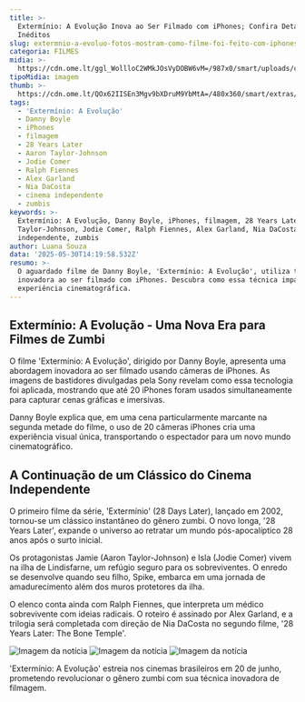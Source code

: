```yaml
---
title: >-
  Extermínio: A Evolução Inova ao Ser Filmado com iPhones; Confira Detalhes
  Inéditos
slug: extermnio-a-evoluo-fotos-mostram-como-filme-foi-feito-com-iphones
categoria: FILMES
midia: >-
  https://cdn.ome.lt/ggl_WollloC2WMkJOsVyDOBW6vM=/987x0/smart/uploads/conteudo/fotos/OMELETE_CAPA_-_2025-05-30T111415.687.png
tipoMidia: imagem
thumb: >-
  https://cdn.ome.lt/QOx62IISEn3Mgv9bXDruM9YbMtA=/480x360/smart/extras/conteudos/omelete_THUMB_-_2025-05-30T111357.204.png
tags:
  - 'Extermínio: A Evolução'
  - Danny Boyle
  - iPhones
  - filmagem
  - 28 Years Later
  - Aaron Taylor-Johnson
  - Jodie Comer
  - Ralph Fiennes
  - Alex Garland
  - Nia DaCosta
  - cinema independente
  - zumbis
keywords: >-
  Extermínio: A Evolução, Danny Boyle, iPhones, filmagem, 28 Years Later, Aaron
  Taylor-Johnson, Jodie Comer, Ralph Fiennes, Alex Garland, Nia DaCosta, cinema
  independente, zumbis
author: Luana Souza
data: '2025-05-30T14:19:58.532Z'
resumo: >-
  O aguardado filme de Danny Boyle, 'Extermínio: A Evolução', utiliza tecnologia
  inovadora ao ser filmado com iPhones. Descubra como essa técnica impacta a
  experiência cinematográfica.
---
```


## Extermínio: A Evolução - Uma Nova Era para Filmes de Zumbi

O filme 'Extermínio: A Evolução', dirigido por Danny Boyle, apresenta uma abordagem inovadora ao ser filmado usando câmeras de iPhones. As imagens de bastidores divulgadas pela Sony revelam como essa tecnologia foi aplicada, mostrando que até 20 iPhones foram usados simultaneamente para capturar cenas gráficas e imersivas.

Danny Boyle explica que, em uma cena particularmente marcante na segunda metade do filme, o uso de 20 câmeras iPhones cria uma experiência visual única, transportando o espectador para um novo mundo cinematográfico.

## A Continuação de um Clássico do Cinema Independente

O primeiro filme da série, 'Extermínio' (28 Days Later), lançado em 2002, tornou-se um clássico instantâneo do gênero zumbi. O novo longa, '28 Years Later', expande o universo ao retratar um mundo pós-apocalíptico 28 anos após o surto inicial.

Os protagonistas Jamie (Aaron Taylor-Johnson) e Isla (Jodie Comer) vivem na ilha de Lindisfarne, um refúgio seguro para os sobreviventes. O enredo se desenvolve quando seu filho, Spike, embarca em uma jornada de amadurecimento além dos muros protetores da ilha.

O elenco conta ainda com Ralph Fiennes, que interpreta um médico sobrevivente com ideias radicais. O roteiro é assinado por Alex Garland, e a trilogia será completada com direção de Nia DaCosta no segundo filme, '28 Years Later: The Bone Temple'.

![Imagem da notícia](https://cdn.ome.lt/oAQjHIahmGaNfQChDorxWc4L98Q=/fit-in/1070x750/smart/filer_public/62/4b/624b0b99-9be8-4bb3-bb7c-2b5f065e2542/28-years-later-2-1748565327867.jpg)
![Imagem da notícia](https://cdn.ome.lt/DhfjRImXDsjYmn8zO1y742FL0fo=/fit-in/1070x750/smart/filer_public/c1/39/c139bb3b-f843-49f4-8d75-8775e39351ac/28-years-later-3-1748565327866.jpg)
![Imagem da notícia](https://cdn.ome.lt/qgeHUP4TaPTDivVW8cdpDnILsXc=/fit-in/1070x750/smart/filer_public/01/53/01531fe9-630f-4024-b360-ccde46e54464/28-years-later-4-1748565327866.jpg)

'Extermínio: A Evolução' estreia nos cinemas brasileiros em 20 de junho, prometendo revolucionar o gênero zumbi com sua técnica inovadora de filmagem.
